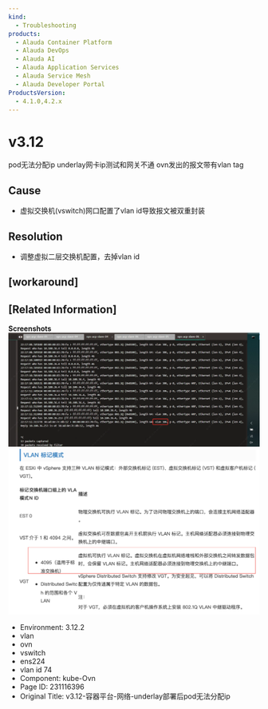 ```yaml
---
kind:
  - Troubleshooting
products:
  - Alauda Container Platform
  - Alauda DevOps
  - Alauda AI
  - Alauda Application Services
  - Alauda Service Mesh
  - Alauda Developer Portal
ProductsVersion:
  - 4.1.0,4.2.x
---
```

<!-- A type of document that involves encountering a fault, diagnosing it, performing root cause analysis, and providing solutions. -->

# v3.12

pod无法分配ip underlay网卡ip测试和网关不通 ovn发出的报文带有vlan tag

## Cause
- 虚拟交换机(vswitch)网口配置了vlan id导致报文被双重封装

## Resolution
- 调整虚拟二层交换机配置，去掉vlan id

## [workaround]

## [Related Information]
**Screenshots**
![](assets/v3-12-rong-qi-ping-tai-wang-luo-underlaybu-shu-hou-podwu-fa-fen-pei-ip/image-2024-9-5_16-43-46.png)
![](assets/v3-12-rong-qi-ping-tai-wang-luo-underlaybu-shu-hou-podwu-fa-fen-pei-ip/image-2024-9-5_16-45-4.png)
- Environment: 3.12.2
- vlan
- ovn
- vswitch
- ens224
- vlan id 74
- Component: kube-Ovn
- Page ID: 231116396
- Original Title: v3.12-容器平台-网络-underlay部署后pod无法分配ip
